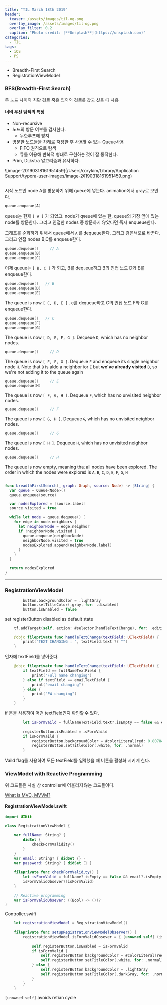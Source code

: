 ```yaml
---
title: "TIL March 18th 2019"
header:
  teaser: /assets/images/til-og.png
  overlay_image: /assets/images/til-og.png
  overlay_filter: 0.2
  caption: "Photo credit: [**Unsplash**](https://unsplash.com)"
categories:
  - TIL
tags:
  - iOS
  - PS
---
```




- Breadth-First Search
- RegistrationViewModel



### BFS(Breadth-First Search)

두 노드 사이의 최단 경로 혹은 임의의 경로를 찾고 싶을 때 사용



#### 너비 우선 탐색의 특징

- Non-recursive
- 노드의 방문 여부를 검사한다.
  - 무한루프에 방지
- 방문한 노드들을 차례로 저장한 후 사용할 수 있는 Queue사용
  - FIFO 원칙으로 탐색
  - 큐를 이용해 반복적 형태로 구현하는 것이 잘 동작한다.
- Prim, Dijkstra 알고리즘과 유사하다.



![image-20190318161951459](/Users/corykim/Library/Application Support/typora-user-images/image-20190318161951459.png)

<img src="https://github.com/raywenderlich/swift-algorithm-club/blob/master/Breadth-First%20Search/Images/AnimatedExample.gif" alt="">

시작 노드인 node A를 방문하기 위해 queue에 넣는다. animation에서 gray로 보인다.

```swift
queue.enqueue(A)
```

queue는 현재 `[ A ]` 가 되었고. node가 queue에 있는 한, queue의 가장 앞에 있는 node를 방문한다. 그리고 인접한 nodes 중 방문하지 않았다면 즉시 enqueue한다.

그래프를 순회하기 위해서 queue에서 `A` 를 dequeue한다. 그리고 검은색으로 바꾼다. 그리고 인접 nodes B,C를 enqueue한다.

```swift
queue.dequeue()		// A
queue.enqueue(B)
queue.enqueue(C)
```

이제 queue는 `[ B, C ]` 가 되고, B를 dequeue하고 B의 인접 노드 D와 E를 enqueue한다.

```swift
queue.dequeue()   // B
queue.enqueue(D)
queue.enqueue(E)
```

The queue is now `[ C, D, E ]` . c를 dequeue하고 C의 인접 노드 F와 G를 enqueue한다.

```swift
queue.dequeue()   // C
queue.enqueue(F)
queue.enqueue(G)
```

The queue is now `[ D, E, F, G ]`.   Dequeue `D`, which has no neighbor nodes.

```swift
queue.dequeue() 	// D
```

The queue is now `[ E, F, G ]`.   Dequeue `E` and enqueue its single neighbor node `H`. Note that `B` is aldo a neighbor for `E` but **we've already visited** `B`, so we're not adding it to the queue again

```swift
queue.dequeue()		// E
queue.enqueue(H)
```

The queue is now `[ F, G, H ]`. Dequeue `F`, which has no unvisited neighbor nodes.

```swift
queue.dequeue()		// F
```

The queue is now `[ G, H ]`. Dequeue `G`, which has no unvisited neighbor nodes.

```swift
queue.dequeue()		// G
```

The queue is now `[ H ]`. Dequeue `H`, which has no unvisited neighbor nodes.

```swift
queue.dequeue()		// H
```

The queue is now empty, meaning that all nodes have been explored. The order in which the nodes were explored is `A`, `B`, `C`, `D`, `E`, `F`, `G`, `H`

<img src="https://github.com/raywenderlich/swift-algorithm-club/blob/master/Breadth-First%20Search/Images/TraversalTree.png" alt="">



```swift
func breadthFirstSearch(_ graph: Graph, source: Node) -> [String] {
  var queue = Queue<Node>()
  queue.enqueue(source)

  var nodesExplored = [source.label]
  source.visited = true

  while let node = queue.dequeue() {
    for edge in node.neighbors {
      let neighborNode = edge.neighbor
      if !neighborNode.visited {
        queue.enqueue(neighborNode)
        neighborNode.visited = true
        nodesExplored.append(neighborNode.label)
      }
    }
  }

  return nodesExplored
}
```





---



### RegistrationViewModel

```swift
        button.backgroundColor = .lightGray
        button.setTitleColor(.gray, for: .disabled)
        button.isEnabled = false
```

set registerButton disabled as default state



```swift
    tf.addTarget(self, action: #selector(handleTextChange), for: .editingChanged)
```



```swift
    @objc fileprivate func handleTextChange(textField: UITextField) {
        print("TEXT CHANGING : ", textField.text ?? "")
    }
```

인자에 textField를 넣어준다.



```swift
    @objc fileprivate func handleTextChange(textField: UITextField) {
        if textField == fullNameTextField {
            print("Full name changing")
        } else if textField == emailTextField {
            print("email changing")
        } else {
            print("PW changing")
        }
    }
```

if 문을 사용하여 어떤 textField인지 확인할 수 있다.



```swift
        let isFormVaild = fullNameTextField.text?.isEmpty == false && emailTextField.text?.isEmpty == false && passwordTextField.text?.isEmpty == false
        
        registerButton.isEnabled = isFormVaild
        if isFormVaild {
            registerButton.backgroundColor = #colorLiteral(red: 0.8078431487, green: 0.02745098062, blue: 0.3333333433, alpha: 1)
            registerButton.setTitleColor(.white, for: .normal)
        }
```

Vaild flag를 사용하여 모든 textField를 입력했을 때 버튼을 활성화 시키게 한다.



### ViewModel with Reactive Programming

위 코드들은 사실 상 controller에 어울리지 않는 코드들이다.

[What is MVC, MVVM?](https://magi82.github.io/android-mvc-mvp-mvvm/)



#### RegistrationViewModel.swift

```swift
import UIKit

class RegistrationViewModel {
    
    var fullName: String? {
        didSet {
            checkFormValidity()
        }
    }
    var email: String? { didSet {} }
    var password: String? { didSet {} }
    
    fileprivate func checkFormValidity() {
        let isFormValid = fullName?.isEmpty == false && email?.isEmpty == false && password?.isEmpty == false
        isFormValidObsever?(isFormValid)
    }
    
    // Reactive programming
    var isFormValidObsever: ((Bool) -> ())?
}
```



Controller.swift

```swift
    let registrationViewModel = RegistrationViewModel()
    
    fileprivate func setupRegistrationViewModelObserver() {
        registrationViewModel.isFormValidObsever = { [unowned self] (isFormValid) in
            
            self.registerButton.isEnabled = isFormValid
            if isFormValid {
                self.registerButton.backgroundColor = #colorLiteral(red: 0.8078431487, green: 0.02745098062, blue: 0.3333333433, alpha: 1)
                self.registerButton.setTitleColor(.white, for: .normal)
            } else {
                self.registerButton.backgroundColor = .lightGray
                self.registerButton.setTitleColor(.darkGray, for: .normal)
            }
        }
    }
```

`[unowned self]` avoids retian cycle



<img src="assets/images/til-mar-18-1.png" alt="">


